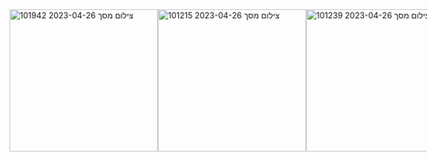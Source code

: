 <div style="display: flex;">
<img height="250" width="260" alt="צילום מסך 2023-04-26 101942" src="https://user-images.githubusercontent.com/93730629/234499738-b70060be-a893-4a40-843a-c02a10862dc3.png">



<img height="250" width="260" alt="צילום מסך 2023-04-26 101215" src="https://user-images.githubusercontent.com/93730629/234498284-e5442381-46d6-431e-a0f3-78414e9553e1.png">

<img height="250" width="260" alt="צילום מסך 2023-04-26 101239" src="https://user-images.githubusercontent.com/93730629/234498544-97305c7d-ce80-471e-a449-7dd49405f5ec.png">


# CRM App
This is a Customer Relationship Management (CRM) app built with Angular and a REST API server.<br>
This README file explains how to run the app.

 ### Installation<br>
Clone the repository to your local machine.<br>
Install dependencies by running npm install in the root directory of the project.<br>

## Running the App<br>
To run the app, you need to open two terminals:<br>
one for the Angular server and one for the REST API server.

### Angular Server<br>
Open a terminal in the root directory of the project.<br>
Run ng serve --open to start the Angular server and open a browser window.<br>

### REST API Server<br>
Open a new terminal in the root directory of the project.<br>
Navigate to the server directory and run npm install.<br>
Run npm start to start the REST API server.<br>
The app should now be running and you can access it by navigating to http://localhost:4200 in your browser.

If you encounter any issues, please refer to the documentation or raise an issue on the repository.

